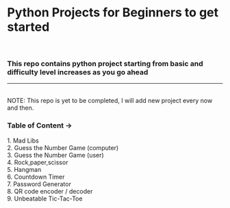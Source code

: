 <h1> Python Projects for Beginners to get started</h1>
<br>
<h3> This repo contains python project starting from basic and difficulty level increases as you go ahead</h3>
<hr><br>
NOTE: This repo is yet to be completed, I will add new project every now and then.
<h3>Table of Content -> </h3>
    1. Mad Libs<br/>
    2. Guess the Number Game (computer)<br/>
    3. Guess the Number Game (user)<br/>
    4. Rock,paper,scissor<br/>
    5. Hangman<br/>
    6. Countdown Timer<br/>
    7. Password Generator<br/>
    8. QR code encoder / decoder<br/>
    9. Unbeatable Tic-Tac-Toe<br/>